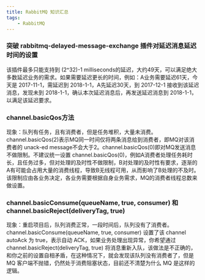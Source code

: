 ```yaml
---
title: RabbitMQ 知识汇总
tags:
    - RabbitMQ
---
```


### 突破 rabbitmq-delayed-message-exchange 插件对延迟消息延迟时间的设置
该插件最多只能支持到 (2^32)-1 milliseconds的延迟，大约49天，可以满足绝大多数延迟业务的需求。如果需要延迟更长的时间，例如：A业务需要延迟61天，今天是 2017-11-1，需延迟到 2018-1-1，A先延迟30天，到 2017-12-1 接收到该延迟消息，发现未到 2018-1-1，确认本次延迟消息后，再发送延迟消息到 2018-1-1，以满足该延迟要求。

### channel.basicQos方法
现象：队列有任务，且有消费者，但是任务堆积，大量未消费。
channel.basicQos(2)表示MQ同一时间仅将两条消息给到消费者，即MQ对该消费者的 unack-ed message不会大于2。channel.basicQos(0)即对MQ发送消息不做限制。不建议统一设置 channel.basicQos(0)，例如A消费者处理任务耗时长，且任务过多，但对处理的及时性不做限制，B对处理的及时性有要求，逐渐的A有可能会占用大量的消费线程，导致B无线程可用，从而影响了B处理的不及时。
该限制应由各业务决定，各业务需要根据自身业务需求，MQ的消费者线程总数来做设置。

### channel.basicConsume(queueName, true, consumer) 和 channel.basicReject(deliveryTag, true)
现象：重启项目后，队列消费正常，一段时间后，队列没有了消费者。
channel.basicConsume(queueName, true, consumer) 设置了该 channel autoAck 为 true，表示自动 ACK，如果业务处理出现异常，你希望通过 channel.basicReject(deliveryTag, true) 将消息重新入队，该做法是不正确的，和你之前的设置自相矛盾，在这种情况下，就会发现该队列没有消费者了，但是 MQ 客户端不抛错，仍然处于消费阻塞状态，目前还不清楚为什么 MQ 是这样的逻辑。

